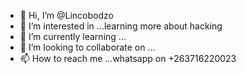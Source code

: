 - 👋 Hi, I’m @Lincobodzo
- 👀 I’m interested in ...learning more about hacking 
- 🌱 I’m currently learning ...
- 💞️ I’m looking to collaborate on ...
- 📫 How to reach me ...whatsapp on +263716220023

<!---
Lincobodzo/Lincobodzo is a ✨ special ✨ repository because its `README.md` (this file) appears on your GitHub profile.
You can click the Preview link to take a look at your changes.
--->

